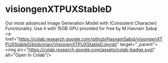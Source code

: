 # visiongenXTPUXStableD
Our most advanced Image Generation Model with (Consistent Character) Functionality.
Use it with 15GB GPU provided for free by M.Hasnain Sabqi
<a href=\"https://colab.research.google.com/github/HasnainSabqi/visiongenXTPUXStableD/blob/main/VisionenXTPUXStableD.ipynb\" target=\"_parent\"><img src=\"https://colab.research.google.com/assets/colab-badge.svg\" alt=\"Open In Colab\"/></a>
